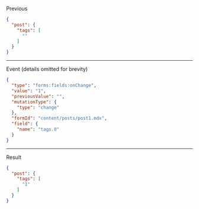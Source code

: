 Previous
```json
{
  "post": {
    "tags": [
      ""
    ]
  }
}
```
---

Event (details omitted for brevity)
```json
{
  "type": "forms:fields:onChange",
  "value": "1",
  "previousValue": "",
  "mutationType": {
    "type": "change"
  },
  "formId": "content/posts/post1.mdx",
  "field": {
    "name": "tags.0"
  }
}
```
---

Result
```json
{
  "post": {
    "tags": [
      "1"
    ]
  }
}
```